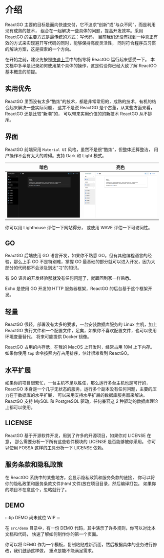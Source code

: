 # 介绍

ReactGO 主要的目标是面向快速交付，它不追求“创新”或“与众不同”，而是利用现有成熟的技术，
组合在一起解决一些具体的问题，提高开发效率。采用 ReactGO 的主要方式是最传统的方式：写代码，
目前我们还没有找到一种真正有效的方式来实现避开写代码的同时，能够保持高度灵活性，
同时符合程序员习惯的解决方案，这是探索的一个方向。

在开始之前，建议先按照[快速上手](../intro)中的指导将 ReactGO 运行起来感受一下。
本文档中多半是记录如何使用某个具体的操作，这是假设你已经大致了解 ReactGO 基本概念的前提。

## 实用优先

ReactGO 里面没有太多“酷炫”的技术，都是非常常用的，成熟的技术，有机的结合起来解决一些实际问题，
这并不是说 ReactGO 是个古董，从某些方面来看，ReactGO 还是比较“新潮”的，
可以带来实用价值的的新技术 ReactGO 从不排斥。

## 界面

ReactGO 前端采用 `Material UI` 风格，虽然不是很“酷炫”，但整体还算整洁，
用户操作不会有太大的障碍。支持 Dark 和 Light 模式。

| 暗色                       | 亮色                        |
| -------------------------- | --------------------------- |
| ![](/img/ReactGo-dark.png) | ![](/img/ReactGo-light.png) |

你可以用 Lighthouse 评估一下网站得分， 或使用 WAVE 评估一下可访问性。

## GO

ReactGO 后端使用 GO 语言开发，如果你不熟悉 GO，但有其他编程语言的经验，那么上手 GO
不是特别难，掌握 GO 最基础的部分就可以进入开发，因为大部分的代码都不会涉及到太“刁”的知识。

有 GO 语言的开发经验那就没有任何问题了，就跟回到家一样熟悉。

Echo 是使用 GO 开发的 HTTP 服务器框架，ReactGO 的后台基于这个框架开发。

## 轻量

ReactGO 很轻，部署没有太多的要求，一台安装数据库服务的 Linux 主机，加上 ReactGO
执行文件和一个配置文件，足矣，如果你不喜欢配置文件，也可以使用环境变量替代。
将来可能提供 Docker 镜像。

ReactGO 占用的内存低，在我的 MacOS 上开发时，经常占用 10M 上下内存。
如果你使用 `top` 命令按照内存占用排序，估计很难看到 ReactGO。

## 水平扩展

如果你的项目很繁忙，一台主机不足以胜任，那么运行多台主机也是可行的，ReactGO
本身是一个几乎无状态的服务，运行多个副本没有任何问题，主要的压力在于数据库的水平扩展，
可以采用支持水平扩展的数据库服务器来解决。
ReactGO 支持 MySQL 和 PostgreSQL 驱动，任何兼容这 2 种驱动的数据库理论上都可以使用。

## LICENSE

ReactGO 基于开源软件开发，用到了许多的开源项目，如果你对 LICENSE 在意，
那么需要分析一下所有这些软件模块的 LICENSE 是否能够被你采用。
你可以使用 FOSSA 这样的工具分析一下 LICENSE 依赖。

## 服务条款和隐私政策

在 ReactGO 系统中的某些地方，会显示隐私政策和服务条款的链接，
你可以将你的隐私政策和服务条款文件(html 文件)放在项目目录，然后编译打包。
如果你的项目不在意这个，忽略就行了。

## DEMO

:::tip DEMO 尚未就位
WIP
:::

在 `src/demo` 目录中，有一份 DEMO 代码，其中演示了许多规则，你可以对比本文档和代码，
快速了解如何制作你的第一个页面。

你可以将 DEMO 作为一个模板，复制粘贴成新页面，然后根据具体的业务进行修改，我们鼓励这样做，
重点是能不能满足需求。
